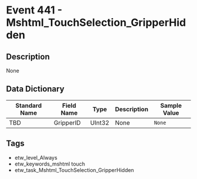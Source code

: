 # Event 441 - Mshtml_TouchSelection_GripperHidden

## Description
None

## Data Dictionary
|Standard Name|Field Name|Type|Description|Sample Value|
|---|---|---|---|---|
|TBD|GripperID|UInt32|None|`None`|

## Tags
* etw_level_Always
* etw_keywords_mshtml touch
* etw_task_Mshtml_TouchSelection_GripperHidden